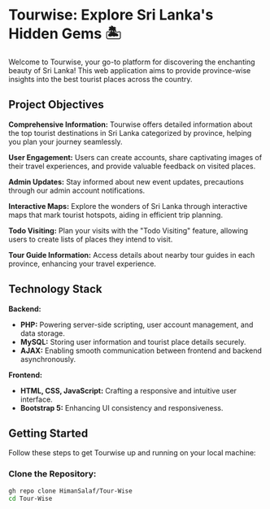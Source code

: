 # Tourwise: Explore Sri Lanka's Hidden Gems 🏝️

Welcome to Tourwise, your go-to platform for discovering the enchanting beauty of Sri Lanka! This web application aims to provide province-wise insights into the best tourist places across the country.

## Project Objectives

**Comprehensive Information:** Tourwise offers detailed information about the top tourist destinations in Sri Lanka categorized by province, helping you plan your journey seamlessly.

**User Engagement:** Users can create accounts, share captivating images of their travel experiences, and provide valuable feedback on visited places.

**Admin Updates:** Stay informed about new event updates, precautions through our admin account notifications.

**Interactive Maps:** Explore the wonders of Sri Lanka through interactive maps that mark tourist hotspots, aiding in efficient trip planning.

**Todo Visiting:** Plan your visits with the "Todo Visiting" feature, allowing users to create lists of places they intend to visit.

**Tour Guide Information:** Access details about nearby tour guides in each province, enhancing your travel experience.

## Technology Stack

**Backend:**
- **PHP:** Powering server-side scripting, user account management, and data storage.
- **MySQL:** Storing user information and tourist place details securely.
- **AJAX:** Enabling smooth communication between frontend and backend asynchronously.

**Frontend:**
- **HTML, CSS, JavaScript:** Crafting a responsive and intuitive user interface.
- **Bootstrap 5:** Enhancing UI consistency and responsiveness.

## Getting Started

Follow these steps to get Tourwise up and running on your local machine:

### Clone the Repository:

```bash
gh repo clone HimanSalaf/Tour-Wise
cd Tour-Wise

